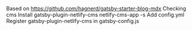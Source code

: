 Based on https://github.com/hagnerd/gatsby-starter-blog-mdx
Checking cms
Install gatsby-plugin-netlify-cms netlify-cms-app -s
Add config.yml
Register gatsby-plugin-netlify-cms in gatsby-config.js
